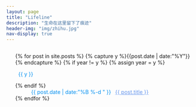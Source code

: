 ```yaml
---
layout: page
title: "Lifeline"
description: "生命在这里留下了痕迹"
header-img: "img/zhihu.jpg"
nav-display: true
---
```


<style type="text/css">
.listing-seperator {
	margin:1em auto;
	color:#0590f0
}
.listing-item { text-indent:3em; color:#0590f0}
.listing-item a { margin-left:0.5em; color:cornflowerblue}
.listing-item a:hover {color:#0590f0; text-decoration: underline}
</style>

<ul class="listing" style="list-style-type:none;font-weight:normal;margin-top:2em;">
{% for post in site.posts %}
  {% capture y %}{{post.date | date:"%Y"}}{% endcapture %}
  {% if year != y %}
    {% assign year = y %}
    <li class="listing-seperator"><i class="fa fa-calendar"></i>&nbsp;&nbsp;{{ y }}</li>
  {% endif %}
  <li class="listing-item">
    <time datetime="{{ post.date | date:"%Y-%m-%d" }}">{{ post.date | date:"%B %-d " }}</time>
    <a href="{{ post.url }}" title="{{ post.title }}">{{ post.title }}</a>
  </li>
{% endfor %}
</ul>
